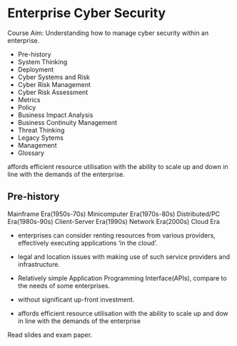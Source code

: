 # Enterprise Cyber Security

Course Aim:
Understanding how to manage cyber security within an enterprise.

* Pre-history
* System Thinking
* Deployment
* Cyber Systems and Risk
* Cyber Risk Management
* Cyber Risk Assessment
* Metrics
* Policy
* Business Impact Analysis
* Business Continuity Management
* Threat Thinking
* Legacy Sytems
* Management
* Glossary

affords efficient resource utilisation with the ability to scale
up and down in line with the demands of the enterprise.

## Pre-history

Mainframe          Era(1950s-70s)
Minicomputer       Era(1970s-80s)
Distributed/PC     Era(1980s-90s)
Client-Server      Era(1990s)
Network            Era(2000s)
Cloud              Era

* enterprises can consider renting resources from various providers, effectively executing applications ‘in the cloud’.

* legal and location issues with making use of such service providers and infrastructure.

* Relatively simple Application Programming Interface(APIs), compare to the needs of some enterprises.

* without significant up-front investment.

* affords efficient resource utilisation with the ability to scale up and dow in line with the demands of the enterprise

Read slides and exam paper.